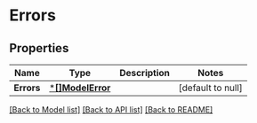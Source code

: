 # Errors

## Properties
Name | Type | Description | Notes
------------ | ------------- | ------------- | -------------
**Errors** | [***[]ModelError**](array.md) |  | [default to null]

[[Back to Model list]](../README.md#documentation-for-models) [[Back to API list]](../README.md#documentation-for-api-endpoints) [[Back to README]](../README.md)

